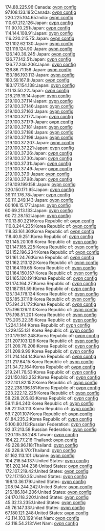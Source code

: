174.88.225.96:Canada: [ovpn config](vpn/174_88_225_96.ovpn)  
97.108.133.185:Canada: [ovpn config](vpn/97_108_133_185.ovpn)  
220.225.104.65:India: [ovpn config](vpn/220_225_104_65.ovpn)  
110.67.212.126:Japan: [ovpn config](vpn/110_67_212_126.ovpn)  
111.90.10.251:Japan: [ovpn config](vpn/111_90_10_251.ovpn)  
114.144.108.91:Japan: [ovpn config](vpn/114_144_108_91.ovpn)  
116.220.215.75:Japan: [ovpn config](vpn/116_220_215_75.ovpn)  
121.102.62.130:Japan: [ovpn config](vpn/121_102_62_130.ovpn)  
121.119.124.90:Japan: [ovpn config](vpn/121_119_124_90.ovpn)  
126.140.36.245:Japan: [ovpn config](vpn/126_140_36_245.ovpn)  
126.77.142.51:Japan: [ovpn config](vpn/126_77_142_51.ovpn)  
126.77.246.206:Japan: [ovpn config](vpn/126_77_246_206.ovpn)  
126.86.71.156:Japan: [ovpn config](vpn/126_86_71_156.ovpn)  
153.186.193.113:Japan: [ovpn config](vpn/153_186_193_113.ovpn)  
180.59.167.8:Japan: [ovpn config](vpn/180_59_167_8.ovpn)  
183.177.154.138:Japan: [ovpn config](vpn/183_177_154_138.ovpn)  
211.13.50.22:Japan: [ovpn config](vpn/211_13_50_22.ovpn)  
218.219.19.14:Japan: [ovpn config](vpn/218_219_19_14.ovpn)  
219.100.37.114:Japan: [ovpn config](vpn/219_100_37_114.ovpn)  
219.100.37.146:Japan: [ovpn config](vpn/219_100_37_146.ovpn)  
219.100.37.163:Japan: [ovpn config](vpn/219_100_37_163.ovpn)  
219.100.37.177:Japan: [ovpn config](vpn/219_100_37_177.ovpn)  
219.100.37.179:Japan: [ovpn config](vpn/219_100_37_179.ovpn)  
219.100.37.181:Japan: [ovpn config](vpn/219_100_37_181.ovpn)  
219.100.37.186:Japan: [ovpn config](vpn/219_100_37_186.ovpn)  
219.100.37.198:Japan: [ovpn config](vpn/219_100_37_198.ovpn)  
219.100.37.207:Japan: [ovpn config](vpn/219_100_37_207.ovpn)  
219.100.37.221:Japan: [ovpn config](vpn/219_100_37_221.ovpn)  
219.100.37.26:Japan: [ovpn config](vpn/219_100_37_26.ovpn)  
219.100.37.30:Japan: [ovpn config](vpn/219_100_37_30.ovpn)  
219.100.37.31:Japan: [ovpn config](vpn/219_100_37_31.ovpn)  
219.100.37.49:Japan: [ovpn config](vpn/219_100_37_49.ovpn)  
219.100.37.9:Japan: [ovpn config](vpn/219_100_37_9.ovpn)  
219.100.37.98:Japan: [ovpn config](vpn/219_100_37_98.ovpn)  
219.109.199.158:Japan: [ovpn config](vpn/219_109_199_158.ovpn)  
220.150.171.95:Japan: [ovpn config](vpn/220_150_171_95.ovpn)  
39.111.176.78:Japan: [ovpn config](vpn/39_111_176_78.ovpn)  
39.111.249.143:Japan: [ovpn config](vpn/39_111_249_143.ovpn)  
60.108.15.177:Japan: [ovpn config](vpn/60_108_15_177.ovpn)  
60.69.213.133:Japan: [ovpn config](vpn/60_69_213_133.ovpn)  
60.72.28.152:Japan: [ovpn config](vpn/60_72_28_152.ovpn)  
110.13.80.221:Korea Republic of: [ovpn config](vpn/110_13_80_221.ovpn)  
110.8.244.235:Korea Republic of: [ovpn config](vpn/110_8_244_235.ovpn)  
118.33.161.36:Korea Republic of: [ovpn config](vpn/118_33_161_36.ovpn)  
118.40.9.251:Korea Republic of: [ovpn config](vpn/118_40_9_251.ovpn)  
121.145.20.109:Korea Republic of: [ovpn config](vpn/121_145_20_109.ovpn)  
121.147.185.225:Korea Republic of: [ovpn config](vpn/121_147_185_225.ovpn)  
121.152.196.234:Korea Republic of: [ovpn config](vpn/121_152_196_234.ovpn)  
121.161.24.76:Korea Republic of: [ovpn config](vpn/121_161_24_76.ovpn)  
121.162.213.122:Korea Republic of: [ovpn config](vpn/121_162_213_122.ovpn)  
121.164.119.65:Korea Republic of: [ovpn config](vpn/121_164_119_65.ovpn)  
121.164.150.157:Korea Republic of: [ovpn config](vpn/121_164_150_157.ovpn)  
121.165.120.191:Korea Republic of: [ovpn config](vpn/121_165_120_191.ovpn)  
121.174.164.27:Korea Republic of: [ovpn config](vpn/121_174_164_27.ovpn)  
121.187.151.59:Korea Republic of: [ovpn config](vpn/121_187_151_59.ovpn)  
125.134.178.134:Korea Republic of: [ovpn config](vpn/125_134_178_134.ovpn)  
125.185.37.118:Korea Republic of: [ovpn config](vpn/125_185_37_118.ovpn)  
175.194.21.172:Korea Republic of: [ovpn config](vpn/175_194_21_172.ovpn)  
175.196.126.113:Korea Republic of: [ovpn config](vpn/175_196_126_113.ovpn)  
175.198.51.201:Korea Republic of: [ovpn config](vpn/175_198_51_201.ovpn)  
175.205.22.35:Korea Republic of: [ovpn config](vpn/175_205_22_35.ovpn)  
1.224.1.144:Korea Republic of: [ovpn config](vpn/1_224_1_144.ovpn)  
1.229.155.131:Korea Republic of: [ovpn config](vpn/1_229_155_131.ovpn)  
210.179.181.248:Korea Republic of: [ovpn config](vpn/210_179_181_248.ovpn)  
211.207.103.126:Korea Republic of: [ovpn config](vpn/211_207_103_126.ovpn)  
211.209.76.208:Korea Republic of: [ovpn config](vpn/211_209_76_208.ovpn)  
211.209.9.99:Korea Republic of: [ovpn config](vpn/211_209_9_99.ovpn)  
211.214.144.14:Korea Republic of: [ovpn config](vpn/211_214_144_14.ovpn)  
211.217.64.15:Korea Republic of: [ovpn config](vpn/211_217_64_15.ovpn)  
211.34.72.164:Korea Republic of: [ovpn config](vpn/211_34_72_164.ovpn)  
219.241.76.53:Korea Republic of: [ovpn config](vpn/219_241_76_53.ovpn)  
221.150.183.252:Korea Republic of: [ovpn config](vpn/221_150_183_252.ovpn)  
222.101.82.152:Korea Republic of: [ovpn config](vpn/222_101_82_152.ovpn)  
222.238.136.181:Korea Republic of: [ovpn config](vpn/222_238_136_181.ovpn)  
223.222.12.225:Korea Republic of: [ovpn config](vpn/223_222_12_225.ovpn)  
58.228.205.83:Korea Republic of: [ovpn config](vpn/58_228_205_83.ovpn)  
59.11.94.240:Korea Republic of: [ovpn config](vpn/59_11_94_240.ovpn)  
59.22.153.113:Korea Republic of: [ovpn config](vpn/59_22_153_113.ovpn)  
59.7.201.107:Korea Republic of: [ovpn config](vpn/59_7_201_107.ovpn)  
61.84.235.2:Korea Republic of: [ovpn config](vpn/61_84_235_2.ovpn)  
5.100.80.113:Russian Federation: [ovpn config](vpn/5_100_80_113.ovpn)  
92.37.213.58:Russian Federation: [ovpn config](vpn/92_37_213_58.ovpn)  
220.135.38.248:Taiwan: [ovpn config](vpn/220_135_38_248.ovpn)  
184.22.77.216:Thailand: [ovpn config](vpn/184_22_77_216.ovpn)  
49.228.96.118:Thailand: [ovpn config](vpn/49_228_96_118.ovpn)  
49.228.9.170:Thailand: [ovpn config](vpn/49_228_9_170.ovpn)  
81.162.113.101:Ukraine: [ovpn config](vpn/81_162_113_101.ovpn)  
104.218.54.137:United States: [ovpn config](vpn/104_218_54_137.ovpn)  
161.202.144.236:United States: [ovpn config](vpn/161_202_144_236.ovpn)  
172.107.219.42:United States: [ovpn config](vpn/172_107_219_42.ovpn)  
172.117.150.35:United States: [ovpn config](vpn/172_117_150_35.ovpn)  
198.13.36.179:United States: [ovpn config](vpn/198_13_36_179.ovpn)  
208.94.244.242:United States: [ovpn config](vpn/208_94_244_242.ovpn)  
216.186.184.206:United States: [ovpn config](vpn/216_186_184_206.ovpn)  
24.170.118.220:United States: [ovpn config](vpn/24_170_118_220.ovpn)  
45.32.13.235:United States: [ovpn config](vpn/45_32_13_235.ovpn)  
45.76.147.33:United States: [ovpn config](vpn/45_76_147_33.ovpn)  
67.180.121.248:United States: [ovpn config](vpn/67_180_121_248.ovpn)  
42.114.103.199:Viet Nam: [ovpn config](vpn/42_114_103_199.ovpn)  
42.118.54.213:Viet Nam: [ovpn config](vpn/42_118_54_213.ovpn)  
